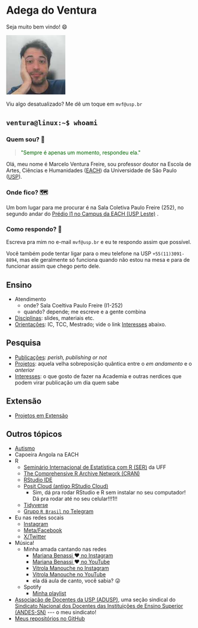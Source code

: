 # Adega do Ventura

Seja muito bem vindo! 😄

![Olá!](img/4x4-marcelo.jpeg)

Viu algo desatualizado? Me dê um toque em `mvf@usp.br`

## `ventura@linux:~$ whoami`

### Quem sou? 🤔

<blockquote style="color:DarkGreen;">

"Sempre é apenas um momento, respondeu ela."

</blockquote>

Olá, meu nome é Marcelo Ventura Freire, sou professor doutor na Escola de Artes, Ciências e Humanidades ([EACH](https://www.each.usp.br)) da Universidade de São Paulo ([USP](https://www.usp.br)).

### Onde fico? 🗺

Um bom lugar para me procurar é na Sala Coletiva Paulo Freire (252), no segundo andar do [Prédio I1 no Campus da EACH (USP Leste)](https://maps.app.goo.gl/UbmBhvS2nXhiCCgQA) .

### Como respondo? 🤷

Escreva pra mim no e-mail `mvf@usp.br` e eu te respondo assim que possível.

Você também pode tentar ligar para o meu telefone na USP `+55(11)3091-8894`, mas ele geralmente só funciona quando não estou na mesa e para de funcionar assim que chego perto dele.

## Ensino

-   Atendimento
    -   onde? Sala Coeltiva Paulo Freire (I1-252)
    -   quando? depende; me escreve e a gente combina
-   [Disciplinas](disciplinas.md): slides, materiais etc.
-   [Orientações](orientações.md): IC, TCC, Mestrado; vide o link [Interesses](interesses.md) abaixo.

## Pesquisa

-   [Publicações](publicações.md): *perish, publishing or not*
-   [Projetos](projetos.md): aquela velha sobreposição quântica entre o *em andamento* e o *anterior*
-   [Interesses](interesses.md): o que gosto de fazer na Academia e outras nerdices que podem virar publicação um dia quem sabe

## Extensão

-   [Projetos em Extensão](extensão.md)

<!-- ## Cultura -->

<!-- ## Inovação -->

## Outros tópicos

-   [Autismo](autismo.md)
-   Capoeira Angola na EACH
-   R
    -   [Seminário Internacional de Estatística com R (SER)](https://ser.uff.br/) da UFF
    -   [The Comprehensive R Archive Network (CRAN)](https://cran.r-project.org/)
    -   [RStudio IDE](https://posit.co/products/open-source/rstudio/)
    -   [Posit Cloud (antigo RStudio Cloud)](https://posit.cloud/)
        -   Sim, dá pra rodar RStudio e R sem instalar no seu computador! Dá pra rodar até no seu celular!!!1!!
    -   [Tidyverse](https://www.tidyverse.org/)
    -   [Grupo `R Brasil` no Telegram](https://t.me/rbrasiloficial)
-   Eu nas redes socais
    -   [Instagram](https://www.instagram.com/omarceloventura/)
    -   [Meta/Facebook](https://Eh-brinks-Nao-tenho-feicibuque.com)
    -   [X/Twitter](https://Eh-brinks-Nao-tenho-tuiter.com)
-   Música!
    -   Minha amada cantando nas redes
        -   [Mariana Benassi ](https://www.instagram.com/mari.benassi.canto/)❤️[ no Instagram](https://www.instagram.com/mari.benassi.canto/)
        -   [Mariana Benassi ](https://www.youtube.com/@marianaebw)❤️[ no YouTube](https://www.youtube.com/@marianaebw)
        -   [Vitrola Manouche no Instagram](https://www.instagram.com/vitrolamanouche)
        -   [Vitrola Manouche no YouTube](https://www.youtube.com/@vitrolamanouche)
        -   ela dá aula de canto, você sabia? 😜
    -   Spotify
        -   [Minha playlist](https://open.spotify.com/playlist/01D0FoG20G3B27iSxBxEDh?si=3ccea591f0774b29)
-   [Associação de Docentes da USP (ADUSP)](https://adusp.org.br/), uma seção sindical do [Sindicato Nacional dos Docentes das Instituições de Ensino Superior (ANDES-SN)](https://www.andes.org.br/) --- o meu sindicato!
-   [Meus repositórios no GitHub](https://github.com/mvf-each-usp?tab=repositories)

